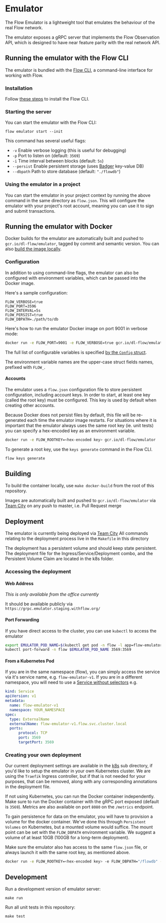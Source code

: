 # Emulator

The Flow Emulator is a lightweight tool that emulates the behaviour of the real Flow network. 

The emulator exposes a gRPC server that implements the Flow Observation API, which is designed to have near feature parity
with the real network API.

## Running the emulator with the Flow CLI

The emulator is bundled with the [Flow CLI](https://github.com/dapperlabs/flow-cli), a command-line interface for working with Flow.

### Installation

Follow [these steps](https://github.com/dapperlabs/flow-cli#flow-cli) to install the Flow CLI.

### Starting the server

You can start the emulator with the Flow CLI:	

```shell script	
flow emulator start --init
```

This command has several useful flags:	

- `-v` Enable verbose logging (this is useful for debugging)	
- `-p` Port to listen on (default: `3569`)	
- `-i` Time interval between blocks (default: `5s`)
- `--persist` Enable persistent storage (uses [Badger](https://github.com/dgraph-io/badger) key-value DB)
- `--dbpath` Path to store database (default: `"./flowdb"`)

### Using the emulator in a project	

You can start the emulator in your project context by running the above command
in the same directory as `flow.json`. This will configure the emulator with your 
project's root account, meaning you can use it to sign and submit transactions.	

## Running the emulator with Docker

Docker builds for the emulator are automatically built and pushed to 
`gcr.io/dl-flow/emulator`, tagged by commit and semantic version. You can also [build the image locally](#building).

### Configuration

In addition to using command-line flags, the emulator can also be configured with environment 
variables, which can be passed into the Docker image.

Here's a sample configuration:

```
FLOW_VERBOSE=true
FLOW_PORT=3596
FLOW_INTERVAL=5s
FLOW_PERSIST=true
FLOW_DBPATH=./path/to/db
```

Here's how to run the emulator Docker image on port 9001 in verbose mode:

```bash
docker run -e FLOW_PORT=9001 -e FLOW_VERBOSE=true gcr.io/dl-flow/emulator
```

The full list of configurable variables is specified [by the `Config` struct](cmd/emulator/main.go). 

The environment variable names are the upper-case struct fields names, prefixed with `FLOW_`.

#### Accounts

The emulator uses a `flow.json` configuration file to store persistent
configuration, including account keys. In order to start, at least one
key (called the root key) must be configured. This key is used by default
when creating other accounts.

Because Docker does not persist files by default, this file will be 
re-generated each time the emulator image restarts. For situations
where it is important that the emulator always uses the same root key (ie.
unit tests) you can specify a hex-encoded key as an environment variable.

```bash
docker run -e FLOW_ROOTKEY=<hex-encoded key> gcr.io/dl-flow/emulator
```

To generate a root key, use the `keys generate` command in the Flow CLI.
```bash
flow keys generate
```

## Building

To build the container locally, use `make docker-build` from the root of this repository.

Images are automatically built and pushed to `gcr.io/dl-flow/emulator` via [Team City](https://ci.eng.dapperlabs.com/project/Flow_FlowGo_FlowEmulator) on any push to master, i.e. Pull Request merge

## Deployment

The emulator is currently being deployed via [Team City](https://ci.eng.dapperlabs.com/project/Flow_FlowGo_FlowEmulator)
All commands relating to the deployment process live in the `Makefile` in this directory

The deployment has a persistent volume and should keep state persistent. 
The deployment file for the Ingress/Service/Deployment combo, and the
Persistent Volume Claim are located in the k8s folder.

### Accessing the deployment

#### Web Address

*This is only available from the office currently*

It should be available publicly via `https://grpc.emulator.staging.withflow.org/`

#### Port Forwarding

If you have direct access to the cluster, you can use `kubectl` to access the emulator
```bash
export EMULATOR_POD_NAME=$(kubectl get pod -n flow -l app=flow-emulator -o jsonpath="{.items[0].metadata.name}")
kubectl port-forward -n flow $EMULATOR_POD_NAME 3569:3569
```

#### From a Kubernetes Pod

If you are in the same namespace (flow), you can simply access the service via it's service name, e.g. `flow-emulator-v1`.
If you are in a different namespace, you will need to use a [Service without selectors](https://kubernetes.io/docs/concepts/services-networking/service/#services-without-selectors)
e.g.

```yaml
kind: Service
apiVersion: v1
metadata:
  name: flow-emulator-v1
  namespace: YOUR_NAMESPACE
spec:
  type: ExternalName
  externalName: flow-emulator-v1.flow.svc.cluster.local
  ports:
      protocol: TCP
      port: 3569
      targetPort: 3569
```

### Creating your own deployment

Our current deployment settings are available in the [k8s](cmd/emulator/k8s) sub directory, if you'd like to setup the emulator in your own Kubernetes cluster. We are using the `Traefik` Ingress controller, but if that is not needed for your purposes, that can be removed, along with any corresponding annotations in the deployment file.

If not using Kubernetes, you can run the Docker container independently. Make sure to run the Docker container with the gRPC port exposed (default is `3569`). Metrics are also available on port `8080` on the `/metrics` endpoint.

To gain persistence for data on the emulator, you will have to provision a volume for the docker container. We've done this through `Persistent Volumes` on Kubernetes, but a mounted volume would suffice. The mount point can be set with the `FLOW_DBPATH` environment variable. We suggest a volume of at least 10GB (100GB for a long-term deployment).

Make sure the emulator also has access to the same `flow.json` file, or always launch it with the same root key, as mentioned above.

```bash
docker run -e FLOW_ROOTKEY=<hex-encoded key> -e FLOW_DBPATH="/flowdb" -v "$(pwd)/flowdb":"/flowdb"  -p 3569:3569 gcr.io/dl-flow/emulator
```

## Development

Run a development version of emulator server:

```shell script
make run
```

Run all unit tests in this repository:

```shell script
make test
```
